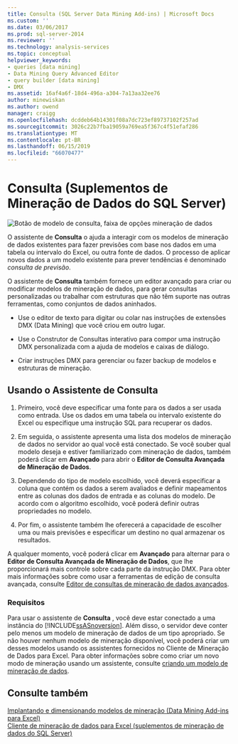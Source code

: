 ```yaml
---
title: Consulta (SQL Server Data Mining Add-ins) | Microsoft Docs
ms.custom: ''
ms.date: 03/06/2017
ms.prod: sql-server-2014
ms.reviewer: ''
ms.technology: analysis-services
ms.topic: conceptual
helpviewer_keywords:
- queries [data mining]
- Data Mining Query Advanced Editor
- query builder [data mining]
- DMX
ms.assetid: 16af4a6f-18d4-496a-a304-7a13aa32ee76
author: minewiskan
ms.author: owend
manager: craigg
ms.openlocfilehash: dcddeb64b14301f08a7dc723ef89737102f257ad
ms.sourcegitcommit: 3026c22b7fba19059a769ea5f367c4f51efaf286
ms.translationtype: MT
ms.contentlocale: pt-BR
ms.lasthandoff: 06/15/2019
ms.locfileid: "66070477"
---
```

# <a name="query-sql-server-data-mining-add-ins"></a>Consulta (Suplementos de Mineração de Dados do SQL Server)
  ![Botão de modelo de consulta, faixa de opções mineração de dados](media/dmc-query.gif "botão de modelo de consulta, faixa de opções mineração de dados")  
  
 O assistente de **Consulta** o ajuda a interagir com os modelos de mineração de dados existentes para fazer previsões com base nos dados em uma tabela ou intervalo do Excel, ou outra fonte de dados. O processo de aplicar novos dados a um modelo existente para prever tendências é denominado *consulta de previsão*.  
  
 O assistente de **Consulta** também fornece um editor avançado para criar ou modificar modelos de mineração de dados, para gerar consultas personalizadas ou trabalhar com estruturas que não têm suporte nas outras ferramentas, como conjuntos de dados aninhados.  
  
-   Use o editor de texto para digitar ou colar nas instruções de extensões DMX (Data Mining) que você criou em outro lugar.  
  
-   Use o Construtor de Consultas interativo para compor uma instrução DMX personalizada com a ajuda de modelos e caixas de diálogo.  
  
-   Criar instruções DMX para gerenciar ou fazer backup de modelos e estruturas de mineração.  
  
## <a name="using-the-query-wizard"></a>Usando o Assistente de Consulta  
  
1.  Primeiro, você deve especificar uma fonte para os dados a ser usada como entrada. Use os dados em uma tabela ou intervalo existente do Excel ou especifique uma instrução SQL para recuperar os dados.  
  
2.  Em seguida, o assistente apresenta uma lista dos modelos de mineração de dados no servidor ao qual você está conectado. Se você souber qual modelo deseja e estiver familiarizado com mineração de dados, também poderá clicar em **Avançado** para abrir o **Editor de Consulta Avançada de Mineração de Dados**.  
  
3.  Dependendo do tipo de modelo escolhido, você deverá especificar a coluna que contém os dados a serem avaliados e definir mapeamentos entre as colunas dos dados de entrada e as colunas do modelo. De acordo com o algoritmo escolhido, você poderá definir outras propriedades no modelo.  
  
4.  Por fim, o assistente também lhe oferecerá a capacidade de escolher uma ou mais previsões e especificar um destino no qual armazenar os resultados.  
  
 A qualquer momento, você poderá clicar em **Avançado** para alternar para o **Editor de Consulta Avançada de Mineração de Dados**, que lhe proporcionará mais controle sobre cada parte da instrução DMX. Para obter mais informações sobre como usar a ferramentas de edição de consulta avançada, consulte [Editor de consultas de mineração de dados avançados](advanced-data-mining-query-editor.md).  
  
### <a name="requirements"></a>Requisitos  
 Para usar o assistente de **Consulta** , você deve estar conectado a uma instância do [!INCLUDE[ssASnoversion](../includes/ssasnoversion-md.md)]. Além disso, o servidor deve conter pelo menos um modelo de mineração de dados de um tipo apropriado. Se não houver nenhum modelo de mineração disponível, você poderá criar um desses modelos usando os assistentes fornecidos no Cliente de Mineração de Dados para Excel. Para obter informações sobre como criar um novo modo de mineração usando um assistente, consulte [criando um modelo de mineração de dados](creating-a-data-mining-model.md).  
  
## <a name="see-also"></a>Consulte também  
 [Implantando e dimensionando modelos de mineração &#40;Data Mining Add-ins para Excel&#41;](deploying-and-scaling-mining-models-data-mining-add-ins-for-excel.md)   
 [Cliente de mineração de dados para Excel &#40;suplementos de mineração de dados do SQL Server&#41;](data-mining-client-for-excel-sql-server-data-mining-add-ins.md)  
  
  
